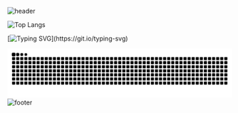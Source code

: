 ![header](https://capsule-render.vercel.app/api?type=waving&color=0:00C9FF,100:92FE9D&height=200&section=header&text=Welcome+to+My+Space+!&fontSize=35&fontColor=fff&animation=fadeIn)

![Top Langs](https://github-readme-stats.vercel.app/api/top-langs/?username=jinxiuprospect&layout=compact&theme=tokyonight)

[![Typing SVG](https://readme-typing-svg.demolab.com?font=Fira+Code&pause=1000&color=0E3140&multiline=true&width=435&height=70&lines=Hi+there!+I'm+Cheng+😊;Happy+to+see+you+here!)](https://git.io/typing-svg)

![Jinxiuprospect's github activity graph](https://raw.githubusercontent.com/jinxiuprospect/jinxiuprospect/output/github-contribution-grid-snake.svg)
![footer](https://capsule-render.vercel.app/api?type=waving&color=0:92FE9D,100:00C9FF&height=100&section=footer)
